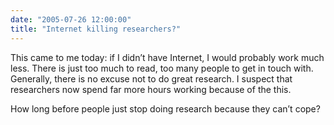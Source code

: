 ```yaml
---
date: "2005-07-26 12:00:00"
title: "Internet killing researchers?"
---
```




This came to me today: if I didn&rsquo;t have Internet, I would probably work much less. There is just too much to read, too many people to get in touch with. Generally, there is no excuse not to do great research. I suspect that researchers now spend far more hours working because of the this.

How long before people just stop doing research because they can&rsquo;t cope?

